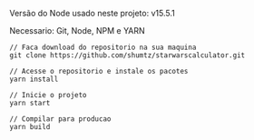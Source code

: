 Versão do Node usado neste projeto: v15.5.1

Necessario: Git, Node, NPM e YARN

```
// Faca download do repositorio na sua maquina
git clone https://github.com/shumtz/starwarscalculator.git

// Acesse o repositorio e instale os pacotes
yarn install

// Inicie o projeto
yarn start

// Compilar para producao
yarn build
```